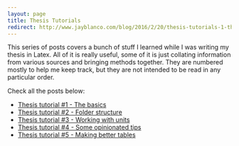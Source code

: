 ```yaml
---
layout: page
title: Thesis Tutorials
redirect: http://www.jayblanco.com/blog/2016/2/20/thesis-tutorials-1-thesis-101
---
```


This series of posts covers a bunch of stuff I learned while I was writing my thesis in Latex. All of it is really useful, some of it is just collating information from various sources and bringing methods together. They are numbered mostly to help me keep track, but they are not intended to be read in any particular order. 

Check all the posts below:

- [Thesis tutorial #1 - The basics](http://bkkkk.github.io/2014-12-09-writing-a-thesis-in-latex-the-basics/)
- [Thesis tutorial #2 - Folder structure](http://bkkkk.github.io/2014-12-10-writing-a-thesis-in-latex-folder-structure/)
- [Thesis tutorial #3 - Working with units](http://bkkkk.github.io/2014-12-14-thesis-its-all-about-the-units-siunitx/)
- [Thesis tutorial #4 - Some opinionated tips](http://bkkkk.github.io/2014-12-19-thesis-before-you-embark-on-your-journey/)
- [Thesis tutorial #5 - Making better tables](http://bkkkk.github.io/2015-01-12-thesis-tables-tables-and-more-tables/)

